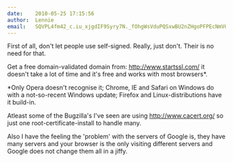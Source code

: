 ```yaml
---
date:    2010-05-25 17:15:56
author:  Lennie
email:   SQVPL4fm42_c.iu_xjgdIF9Syry7N._fOhgWsVduPQSxwBU2nZHgoPFPEcNmVOxaBo
---
```


First of all, don't let people use self-signed. Really, just
don't. Their is no need for that.

Get a free domain-validated domain from: http://www.startssl.com/ it
doesn't take a lot of time and it's free and works with most
browsers*.

*Only Opera doesn't recognise it; Chrome, IE and Safari on Windows do
 with a not-so-recent Windows update; Firefox and Linux-distributions
 have it build-in.

Atleast some of the Bugzilla's I've seen are using
http://www.cacert.org/ so just one root-certificate-install to handle
many.

Also I have the feeling the 'problem' with the servers of Google is,
they have many servers and your browser is the only visiting different
servers and Google does not change them all in a jiffy.
